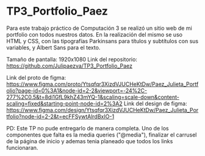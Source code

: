# TP3_Portfolio_Paez

Para este trabajo práctico de Computación 3 se realizó un sitio web de mi portfolio con todos nuestros datos. En la realización del mismo se uso HTML y CSS, con las tipografías Parkinsans para títulos y subtítulos con sus variables, y Albert Sans para el texto.

Tamaño de pantalla: 1920x1080 
Link del repositorio: https://github.com/Julipaezva/TP3_Portfolio_Paez

Link del proto de figma: https://www.figma.com/proto/Ytsqfqr3XizdVJUCHeKtDw/Paez_Julieta_Portfolio?page-id=0%3A1&node-id=2-2&viewport=-24%2C-277%2C0.5&t=8di1GfL9khZ43mYQ-1&scaling=scale-down&content-scaling=fixed&starting-point-node-id=2%3A2
Link del design de figma: https://www.figma.com/design/Ytsqfqr3XizdVJUCHeKtDw/Paez_Julieta_Portfolio?node-id=2-2&t=ecFFSywtAlrdBxIO-1

PD: Este TP no pude entregarlo de manera completa. Uno de los componentes que falta es la media queries ("@media"), finalizar el carrusel de la página de inicio y ademas tenia planeado que todos los links funcionaran.

